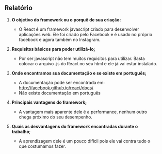 ## Relatório

1. **O objetivo do framework ou o porquê de sua criação:**
    - O React é um framework javascript criado para desenvolver aplicações web. Ele foi criado pelo Facebook e é usado no próprio facebook e agora também no Instagram.

2. **Requisitos básicos para poder utilizá-lo;**
    - Por ser javascript não tem muitos requisitos para utilizar. Basta colocar o arquivo .js do React no seu html e ele já vai estar instalado.

3. **Onde encontramos sua documentação e se existe em português;**
    - A documentação pode ser encontrada em: http://facebook.github.io/react/docs/
    - Não existe documentação em português

4. **Principais vantagens do framework;**
    - A vantagem mais aparente dele é a performance, nenhum outro chega próximo do seu desempenho.

5. **Quais as desvantagens do framework encontradas durante o trabalho;**
    - A aprendizagem dele é um pouco difícil pois ele vai contra tudo o que costumamos fazer.
